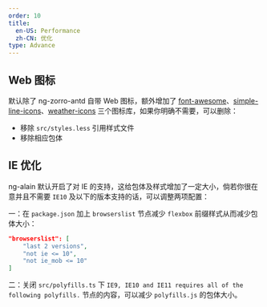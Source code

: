```yaml
---
order: 10
title:
  en-US: Performance
  zh-CN: 优化
type: Advance
---
```


## Web 图标

默认除了 ng-zorro-antd 自带 Web 图标，额外增加了 [font-awesome](//fontawesome.io/)、[simple-line-icons](//simplelineicons.com/)、[weather-icons](//erikflowers.github.io/weather-icons/) 三个图标库，如果你明确不需要，可以删除：

+ 移除 `src/styles.less` 引用样式文件
+ 移除相应包体

## IE 优化

ng-alain 默认开启了对 IE 的支持，这给包体及样式增加了一定大小，倘若你很在意并且不需要 `IE10` 及以下的版本支持的话，可以调整两项配置：

一：在 `package.json` 加上 `browserslist` 节点减少 `flexbox` 前缀样式从而减少包体大小：

```json
"browserslist": [
    "last 2 versions",
    "not ie <= 10",
    "not ie_mob <= 10"
]
```

二：关闭 `src/polyfills.ts` 下 ` IE9, IE10 and IE11 requires all of the following polyfills. ` 节点的内容，可以减少 `polyfills.js` 的包体大小。
